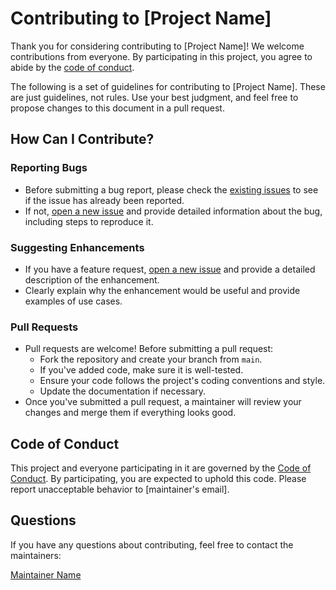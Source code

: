 # Contributing to [Project Name]

Thank you for considering contributing to [Project Name]! We welcome contributions from everyone. By participating in this project, you agree to abide by the [code of conduct](CODE_OF_CONDUCT.md).

The following is a set of guidelines for contributing to [Project Name]. These are just guidelines, not rules. Use your best judgment, and feel free to propose changes to this document in a pull request.

## How Can I Contribute?

### Reporting Bugs

* Before submitting a bug report, please check the [existing issues](../../issues) to see if the issue has already been reported.
* If not, [open a new issue](../../issues/new) and provide detailed information about the bug, including steps to reproduce it.

### Suggesting Enhancements

* If you have a feature request, [open a new issue](../../issues/new) and provide a detailed description of the enhancement.
* Clearly explain why the enhancement would be useful and provide examples of use cases.

### Pull Requests

* Pull requests are welcome! Before submitting a pull request:
  * Fork the repository and create your branch from `main`.
  * If you've added code, make sure it is well-tested.
  * Ensure your code follows the project's coding conventions and style.
  * Update the documentation if necessary.
* Once you've submitted a pull request, a maintainer will review your changes and merge them if everything looks good.

## Code of Conduct

This project and everyone participating in it are governed by the [Code of Conduct](CODE_OF_CONDUCT.md). By participating, you are expected to uphold this code. Please report unacceptable behavior to [maintainer's email].

## Questions

If you have any questions about contributing, feel free to contact the maintainers:

[Maintainer Name](maintainer@example.com)

